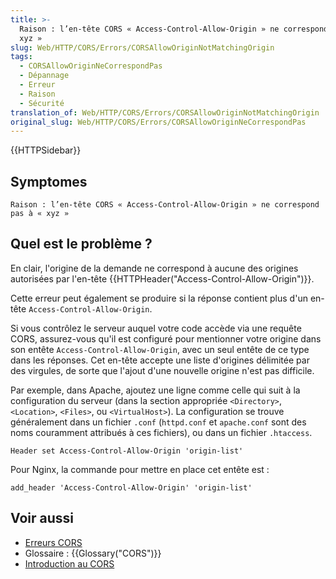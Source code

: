 ```yaml
---
title: >-
  Raison : l’en-tête CORS « Access-Control-Allow-Origin » ne correspond pas à «
  xyz »
slug: Web/HTTP/CORS/Errors/CORSAllowOriginNotMatchingOrigin
tags:
  - CORSAllowOriginNeCorrespondPas
  - Dépannage
  - Erreur
  - Raison
  - Sécurité
translation_of: Web/HTTP/CORS/Errors/CORSAllowOriginNotMatchingOrigin
original_slug: Web/HTTP/CORS/Errors/CORSAllowOriginNeCorrespondPas
---
```

{{HTTPSidebar}}

## Symptomes

    Raison : l’en-tête CORS « Access-Control-Allow-Origin » ne correspond pas à « xyz »

## Quel est le problème ?

En clair, l'origine de la demande ne correspond à aucune des origines autorisées par l'en-tête {{HTTPHeader("Access-Control-Allow-Origin")}}.

Cette erreur peut également se produire si la réponse contient plus d'un en-tête `Access-Control-Allow-Origin`.

Si vous contrôlez le serveur auquel votre code accède via une requête CORS, assurez-vous qu'il est configuré pour mentionner votre origine dans son entête `Access-Control-Allow-Origin`, avec un seul entête de ce type dans les réponses. Cet en-tête accepte une liste d'origines délimitée par des virgules, de sorte que l'ajout d'une nouvelle origine n'est pas difficile.

Par exemple, dans Apache, ajoutez une ligne comme celle qui suit à la configuration du serveur (dans la section appropriée `<Directory>`, `<Location>`, `<Files>`, ou `<VirtualHost>`). La configuration se trouve généralement dans un fichier `.conf` (`httpd.conf` et `apache.conf` sont des noms couramment attribués à ces fichiers), ou dans un fichier `.htaccess`.

    Header set Access-Control-Allow-Origin 'origin-list'

Pour Nginx, la commande pour mettre en place cet entête est :

    add_header 'Access-Control-Allow-Origin' 'origin-list'

## Voir aussi

- [Erreurs CORS](https://developer.mozilla.org/fr/docs/Web/HTTP/CORS/Errors)
- Glossaire : {{Glossary("CORS")}}
- [Introduction au CORS](/fr/docs/Web/HTTP/CORS)
